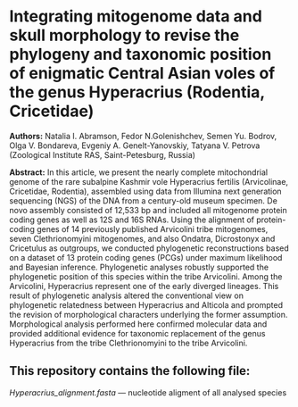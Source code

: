 # Integrating mitogenome data and skull morphology to revise the phylogeny and taxonomic position of enigmatic Central Asian voles of the genus Hyperacrius (Rodentia, Cricetidae)

**Authors:** Natalia I. Abramson, Fedor N.Golenishchev, Semen Yu. Bodrov, Olga V. Bondareva, Evgeniy A. Genelt-Yanovskiy, Tatyana V. Petrova (Zoological Institute RAS, Saint-Petesburg, Russia)

**Abstract:** In this article, we present the nearly complete mitochondrial genome of the rare subalpine Kashmir vole Hyperacrius fertilis (Arvicolinae, Cricetidae, Rodentia), assembled using data from Illumina next generation sequencing (NGS) of the DNA from a century-old museum specimen. De novo assembly consisted of 12,533 bp and included all mitogenome protein coding genes as well as 12S and 16S RNAs. Using the alignment of protein-coding genes of 14 previously published Arvicolini tribe mitogenomes, seven Clethrionomyini mitogenomes, and also Ondatra, Dicrostonyx and Cricetulus as outgroups, we conducted phylogenetic reconstructions based on a dataset of 13 protein coding genes (PCGs) under maximum likelihood and Bayesian inference. Phylogenetic analyses robustly supported the phylogenetic position of this species within the tribe Arvicolini. Among the Arvicolini, Hyperacrius represent one of the early diverged lineages. This result of phylogenetic analysis altered the conventional view on phylogenetic relatedness between Hyperacrius and Alticola and prompted the revision of morphological characters underlying the former assumption. Morphological analysis performed here confirmed molecular data and provided additional evidence for taxonomic replacement of the genus Hyperacrius from the tribe Clethrionomyini to the tribe Arvicolini.

## This repository contains the following file:

*Hyperacrius_alignment.fasta* — nucleotide aligment of all analysed species


